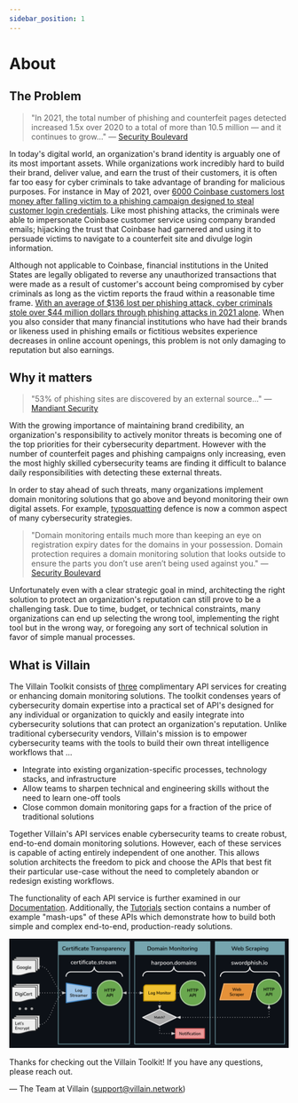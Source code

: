 ```yaml
---
sidebar_position: 1
---
```

# About

## The Problem

 > "In 2021, the total number of phishing and counterfeit pages detected increased 1.5x over 2020 to a total of more than 10.5 million — and it continues to grow..." — [Security Boulevard](https://securityboulevard.com/2022/03/what-is-domain-monitoring-and-why-you-need-it/)

In today's digital world, an organization's brand identity is arguably one of its most important assets. While organizations work incredibly hard to build their brand, deliver value, and earn the trust of their customers, it is often far too easy for cyber criminals to take advantage of branding for malicious purposes. For instance in May of 2021, over [6000 Coinbase customers lost money after falling victim to a phishing campaign designed to steal customer login credentials](https://www.fool.com/the-ascent/cryptocurrency/articles/thousands-of-coinbase-users-hit-by-phishing-attack-heres-how-to-protect-yourself/). Like most phishing attacks, the criminals were able to impersonate Coinbase customer service using company branded emails; hijacking the trust that Coinbase had garnered and using it to persuade victims to navigate to a counterfeit site and divulge login information. 

Although not applicable to Coinbase, financial institutions in the United States are legally obligated to reverse any unauthorized transactions that were made as a result of customer's account being compromised by cyber criminals as long as the victim reports the fraud within a reasonable time frame. [With an average of $136 lost per phishing attack, cyber criminals stole over $44 million dollars through phishing attacks in 2021 alone](https://aag-it.com/the-latest-phishing-statistics/). When you also consider that many financial institutions who have had their brands or likeness used in phishing emails or fictitious websites experience decreases in online account openings, this problem is not only damaging to reputation but also earnings. 

## Why it matters

> "53% of phishing sites are discovered by an external source..." — [Mandiant Security](https://www.mandiant.com/resources/reports/mandiant-security-effectiveness-report-deep-dive-cyber-reality)

With the growing importance of maintaining brand credibility, an organization's responsibility to actively monitor threats is becoming one of the top priorities for their cybersecurity department. However with the number of counterfeit pages and phishing campaigns only increasing, even the most highly skilled cybersecurity teams are finding it difficult to balance daily responsibilities with detecting these external threats.

In order to stay ahead of such threats, many organizations implement domain monitoring solutions that go above and beyond monitoring their own digital assets. For example, [typosquatting](https://en.wikipedia.org/wiki/Typosquatting) defence is now a common aspect of many cybersecurity strategies.

> "Domain monitoring entails much more than keeping an eye on registration expiry dates for the domains in your possession. Domain protection requires a domain monitoring solution that looks outside to ensure the parts you don’t use aren’t being used against you." — [Security Boulevard](https://securityboulevard.com/2022/03/what-is-domain-monitoring-and-why-you-need-it/)

Unfortunately even with a clear strategic goal in mind, architecting the right solution to protect an organization's reputation can still prove to be a challenging task. Due to time, budget, or technical constraints, many organizations can end up selecting the wrong tool, implementing the right tool but in the wrong way, or foregoing any sort of technical solution in favor of simple manual processes.

## What is Villain

The Villain Toolkit consists of <u>three</u> complimentary API services for creating or enhancing domain monitoring solutions. The toolkit condenses years of cybersecurity domain expertise into a practical set of API's designed for any individual or organization to quickly and easily integrate into cybersecurity solutions that can protect an organization's reputation. Unlike traditional cybersecurity vendors, Villain's mission is to empower cybersecurity teams with the tools to build their own threat intelligence workflows that ...
- Integrate into existing organization-specific processes, technology stacks, and infrastructure
- Allow teams to sharpen technical and engineering skills without the need to learn one-off tools
- Close common domain monitoring gaps for a fraction of the price of traditional solutions

Together Villain's API services enable cybersecurity teams to create robust, end-to-end domain monitoring solutions. However, each of these services is capable of acting entirely independent of one another. This allows solution architects the freedom to pick and choose the APIs that best fit their particular use-case without the need to completely abandon or redesign existing workflows. 

The functionality of each API service is further examined in our [Documentation](https://villain.network/docs). Additionally, the [Tutorials](https://villain.network/about/tutorials/intro) section contains a number of example "mash-ups" of these APIs which demonstrate how to build both simple and complex end-to-end, production-ready solutions.

![Services](services-overview.png)

Thanks for checking out the Villain Toolkit! If you have any questions, please reach out.

— The Team at Villain
(support@villain.network)
